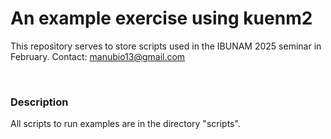 # An example exercise using kuenm2

This repository serves to store scripts used in the IBUNAM 2025 seminar in February.
Contact: manubio13@gmail.com

<br>

### Description

All scripts to run examples are in the directory "scripts".
